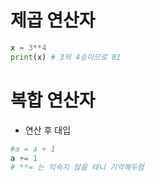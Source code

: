 # 제곱 연산자
```python
x = 3**4
print(x) # 3의 4승이므로 81
```
# 복합 연산자
- 연산 후 대입
```python
#a = a + 1
a += 1
# **= 는 익숙지 않을 테니 기억해두렴
```